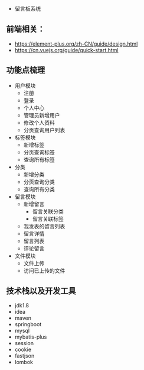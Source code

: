 - 留言板系统

## 前端相关：

- https://element-plus.org/zh-CN/guide/design.html
- https://cn.vuejs.org/guide/quick-start.html

## 功能点梳理

- 用户模块
    - 注册
    - 登录
    - 个人中心
    - 管理员新增用户
    - 修改个人资料
    - 分页查询用户列表
- 标签模块
    - 新增标签
    - 分页查询标签
    - 查询所有标签
- 分类
    - 新增分类
    - 分页查询分类
    - 查询所有分类
- 留言模块
    - 新增留言
        - 留言关联分类
        - 留言关联标签
    - 我发表的留言列表
    - 留言详情
    - 留言列表
    - 评论留言
- 文件模块
    - 文件上传
    - 访问已上传的文件

## 技术栈以及开发工具

- jdk1.8
- idea
- maven
- springboot
- mysql
- mybatis-plus
- session
- cookie
- fastjson
- lombok